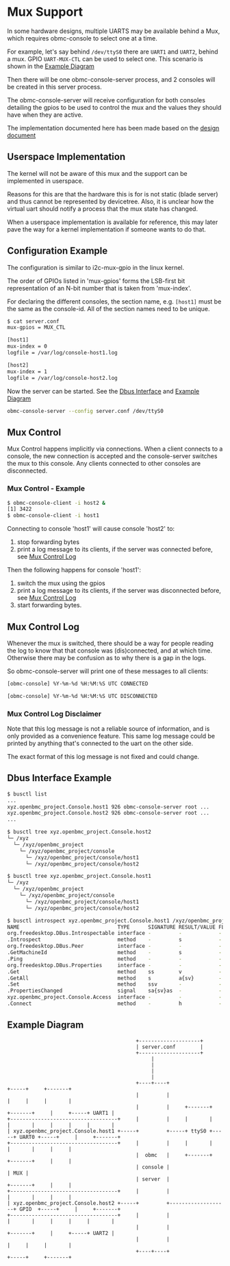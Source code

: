 # Mux Support

In some hardware designs, multiple UARTS may be available behind a Mux, which
requires obmc-console to select one at a time.

For example, let's say behind `/dev/ttyS0` there are `UART1` and `UART2`, behind
a mux. GPIO `UART-MUX-CTL` can be used to select one. This scenario is shown in
the [Example Diagram](#example-diagram)

Then there will be one obmc-console-server process, and 2 consoles will be
created in this server process.

The obmc-console-server will receive configuration for both consoles detailing
the gpios to be used to control the mux and the values they should have when
they are active.

The implementation documented here has been made based on the
[design document](https://github.com/openbmc/docs/blob/master/designs/uart-mux-support.md)

## Userspace Implementation

The kernel will not be aware of this mux and the support can be implemented in
userspace.

Reasons for this are that the hardware this is for is not static (blade server)
and thus cannot be represented by devicetree. Also, it is unclear how the
virtual uart should notify a process that the mux state has changed.

When a userspace implementation is available for reference, this may later pave
the way for a kernel implementation if someone wants to do that.

## Configuration Example

The configuration is similar to i2c-mux-gpio in the linux kernel.

The order of GPIOs listed in 'mux-gpios' forms the LSB-first bit representation
of an N-bit number that is taken from 'mux-index'.

For declaring the different consoles, the section name, e.g. `[host1]` must be
the same as the console-id. All of the section names need to be unique.

```sh
$ cat server.conf
mux-gpios = MUX_CTL

[host1]
mux-index = 0
logfile = /var/log/console-host1.log

[host2]
mux-index = 1
logfile = /var/log/console-host2.log
```

Now the server can be started. See the [Dbus Interface](#dbus-interface-example)
and [Example Diagram](#example-diagram)

```sh
obmc-console-server --config server.conf /dev/ttyS0
```

## Mux Control

Mux Control happens implicitly via connections. When a client connects to a
console, the new connection is accepted and the console-server switches the mux
to this console. Any clients connected to other consoles are disconnected.

### Mux Control - Example

```sh
$ obmc-console-client -i host2 &
[1] 3422
$ obmc-console-client -i host1
```

Connecting to console 'host1' will cause console 'host2' to:

1. stop forwarding bytes
2. print a log message to its clients, if the server was connected before, see
   [Mux Control Log](#mux-control-log)

Then the following happens for console 'host1':

1. switch the mux using the gpios
2. print a log message to its clients, if the server was disconnected before,
   see [Mux Control Log](#mux-control-log)
3. start forwarding bytes.

## Mux Control Log

Whenever the mux is switched, there should be a way for people reading the log
to know that that console was (dis)connected, and at which time. Otherwise there
may be confusion as to why there is a gap in the logs.

So obmc-console-server will print one of these messages to all clients:

```sh
[obmc-console] %Y-%m-%d %H:%M:%S UTC CONNECTED
```

```sh
[obmc-console] %Y-%m-%d %H:%M:%S UTC DISCONNECTED
```

### Mux Control Log Disclaimer

Note that this log message is not a reliable source of information, and is only
provided as a convenience feature. This same log message could be printed by
anything that's connected to the uart on the other side.

The exact format of this log message is not fixed and could change.

## Dbus Interface Example

```sh
$ busctl list
...
xyz.openbmc_project.Console.host1 926 obmc-console-server root ...
xyz.openbmc_project.Console.host2 926 obmc-console-server root ...
...
```

```sh
$ busctl tree xyz.openbmc_project.Console.host2
└─ /xyz
  └─ /xyz/openbmc_project
    └─ /xyz/openbmc_project/console
      └─ /xyz/openbmc_project/console/host1
      └─ /xyz/openbmc_project/console/host2

$ busctl tree xyz.openbmc_project.Console.host1
└─ /xyz
  └─ /xyz/openbmc_project
    └─ /xyz/openbmc_project/console
      └─ /xyz/openbmc_project/console/host1
      └─ /xyz/openbmc_project/console/host2
```

```sh
$ busctl introspect xyz.openbmc_project.Console.host1 /xyz/openbmc_project/console/host1
NAME                                TYPE      SIGNATURE RESULT/VALUE FLAGS
org.freedesktop.DBus.Introspectable interface -         -            -
.Introspect                         method    -         s            -
org.freedesktop.DBus.Peer           interface -         -            -
.GetMachineId                       method    -         s            -
.Ping                               method    -         -            -
org.freedesktop.DBus.Properties     interface -         -            -
.Get                                method    ss        v            -
.GetAll                             method    s         a{sv}        -
.Set                                method    ssv       -            -
.PropertiesChanged                  signal    sa{sv}as  -            -
xyz.openbmc_project.Console.Access  interface -         -            -
.Connect                            method    -         h            -
```

## Example Diagram

```text
                                          +--------------------+
                                          | server.conf        |
                                          +--------------------+
                                               |
                                               |
                                               |
                                               |
                                          +----+----+                                 +-----+     +-------+
                                          |         |                                 |     |     |       |
                                          |         |     +-------+     +-------+     |     +-----+ UART1 |
+-----------------------------------+     |         |     |       |     |       |     |     |     |       |
| xyz.openbmc_project.Console.host1 +-----+         +-----+ ttyS0 +-----+ UART0 +-----+     |     +-------+
+-----------------------------------+     |         |     |       |     |       |     |     |
                                          |  obmc   |     +-------+     +-------+     |     |
                                          | console |                                 | MUX |
                                          | server  |                   +-------+     |     |
+-----------------------------------+     |         |                   |       |     |     |
| xyz.openbmc_project.Console.host2 +-----+         +-------------------+ GPIO  +-----+     |     +-------+
+-----------------------------------+     |         |                   |       |     |     |     |       |
                                          |         |                   +-------+     |     +-----+ UART2 |
                                          |         |                                 |     |     |       |
                                          +----+----+                                 +-----+     +-------+

```
